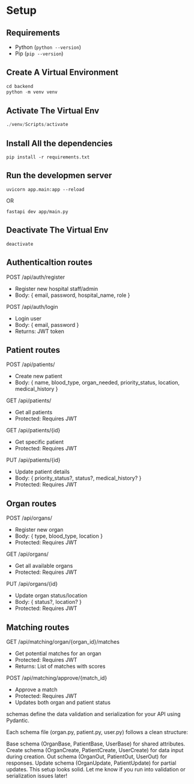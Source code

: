 # Setup

## Requirements

- Python (`python --version`)   
- Pip (`pip --version`)

## Create A Virtual Environment

```py
cd backend
python -m venv venv
```

## Activate The Virtual Env

```py
./venv/Scripts/activate
```

## Install All the dependencies

```
pip install -r requirements.txt
```

## Run the developmen server

```
uvicorn app.main:app --reload
```
OR
```
fastapi dev app/main.py
```

## Deactivate The Virtual Env

```
deactivate
```


## Authenticaltion routes

POST /api/auth/register

-   Register new hospital staff/admin
-   Body: { email, password, hospital_name, role }

POST /api/auth/login

-   Login user
-   Body: { email, password }
-   Returns: JWT token

## Patient routes

POST /api/patients/

-   Create new patient
-   Body: { name, blood_type, organ_needed, priority_status, location, medical_history }

GET /api/patients/

-   Get all patients
-   Protected: Requires JWT

GET /api/patients/{id}

-   Get specific patient
-   Protected: Requires JWT

PUT /api/patients/{id}

-   Update patient details
-   Body: { priority_status?, status?, medical_history? }
-   Protected: Requires JWT

## Organ routes

POST /api/organs/

-   Register new organ
-   Body: { type, blood_type, location }
-   Protected: Requires JWT

GET /api/organs/

-   Get all available organs
-   Protected: Requires JWT

PUT /api/organs/{id}

-   Update organ status/location
-   Body: { status?, location? }
-   Protected: Requires JWT

## Matching routes

GET /api/matching/organ/{organ_id}/matches

-   Get potential matches for an organ
-   Protected: Requires JWT
-   Returns: List of matches with scores

POST /api/matching/approve/{match_id}

-   Approve a match
-   Protected: Requires JWT
-   Updates both organ and patient status

schemas define the data validation and serialization for your API using Pydantic.

Each schema file (organ.py, patient.py, user.py) follows a clean structure:

Base schema (OrganBase, PatientBase, UserBase) for shared attributes.
Create schema (OrganCreate, PatientCreate, UserCreate) for data input during creation.
Out schema (OrganOut, PatientOut, UserOut) for responses.
Update schema (OrganUpdate, PatientUpdate) for partial updates.
This setup looks solid. Let me know if you run into validation or serialization issues later!
